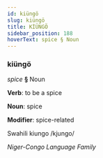 ```yaml
---
id: kiüngö
slug: kiüngö
title: KİÜNGÖ
sidebar_position: 188
hoverText: spice § Noun
---
```


### kiüngö

*spice* **§** Noun

**Verb**: to be a spice

**Noun**: spice

**Modifier**: spice-related

Swahili kiungo /kjungo/

*Niger-Congo Language Family*